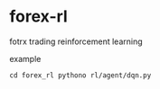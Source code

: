 # forex-rl
fotrx trading reinforcement learning

example

``
cd forex_rl
pythono rl/agent/dqn.py
``
